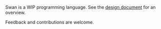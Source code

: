 Swan is a WIP programming language. See the [design document](https://github.com/manikndn-m/swan/blob/main/docs/design.md) for an overview.

Feedback and contributions are welcome.